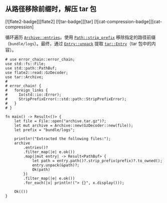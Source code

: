 ## 从路径移除前缀时，解压 tar 包

<!--
> [compression/tar/tar-strip-prefix.md](https://github.com/rust-lang-nursery/rust-cookbook/blob/master/src/compression/tar/tar-strip-prefix.md)
> <br />
> commit - b61c8e588ad8445de36cd5f28e99232b5f858a41 - 2020.06.01
-->

[![flate2-badge]][flate2] [![tar-badge]][tar] [![cat-compression-badge]][cat-compression]

循环遍历 [`Archive::entries`]。使用 [`Path::strip_prefix`] 移除指定的路径前缀（`bundle/logs`）。最终，通过 [`Entry::unpack`] 提取 [`tar::Entry`]（tar 包中的内容）。

```rust,edition2018,no_run
# use error_chain::error_chain;
use std::fs::File;
use std::path::PathBuf;
use flate2::read::GzDecoder;
use tar::Archive;
# 
# error_chain! {
#   foreign_links {
#     Io(std::io::Error);
#     StripPrefixError(::std::path::StripPrefixError);
#   }
# }

fn main() -> Result<()> {
    let file = File::open("archive.tar.gz")?;
    let mut archive = Archive::new(GzDecoder::new(file));
    let prefix = "bundle/logs";

    println!("Extracted the following files:");
    archive
        .entries()?
        .filter_map(|e| e.ok())
        .map(|mut entry| -> Result<PathBuf> {
            let path = entry.path()?.strip_prefix(prefix)?.to_owned();
            entry.unpack(&path)?;
            Ok(path)
        })
        .filter_map(|e| e.ok())
        .for_each(|x| println!("> {}", x.display()));

    Ok(())
}
```

[`Archive::entries`]: https://docs.rs/tar/*/tar/struct.Archive.html#method.entries
[`Entry::unpack`]: https://docs.rs/tar/*/tar/struct.Entry.html#method.unpack
[`Path::strip_prefix`]: https://doc.rust-lang.org/std/path/struct.Path.html#method.strip_prefix
[`tar::Entry`]: https://docs.rs/tar/*/tar/struct.Entry.html
